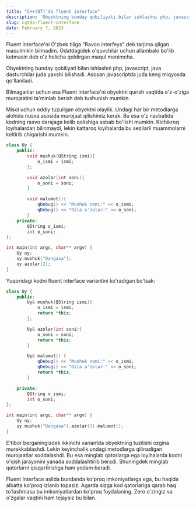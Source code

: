 ```yaml
---
title: "C++(QT)'da fluent interface"
description: 'Obyektning bunday qobiliyati bilan ishlashni php, javascript, java dasturchilar juda yaxshi bilishadi. Asosan javascriptda...'
slug: cqtda-fluent-interface
date: February 7, 2023
---
```


Fluent interface'ni O'zbek tiliga "Ravon interfeys" deb tarjima qilgan maqulmikin bilmadim. Odatdagidek o'quvchilar uchun allambalo bo'lib ketmasin deb o'z holicha qoldirgan maqul menimcha.

Obyektning bunday qobiliyati bilan ishlashni php, javascript, java dasturchilar juda yaxshi bilishadi. Asosan javascriptda juda keng miqyosda qo'llaniladi.

Bilmaganlar uchun esa Fluent interface'ni obyektni qurish vaqtida o'z-o'ziga murojaatini ta'minlab berish deb tushunish mumkin.

Misol uchun oddiy tuzuilgan obyektni olaylik. Undagi har bir metodlarga alohida nusxa asosida murojaat qilishimiz kerak. Bu esa o'z navbatida kodning rasvo darajaga kelib qolishiga sabab bo'lishi mumkin. Kichikroq loyihalardan bilinmaydi, lekin kattaroq loyihalarda bu sezilarli muammolarni keltirib chiqarishi mumkin.

```c++
class Uy {
	public:
	    void mushuk(QString ismi){
	        o_ismi = ismi;
	    };

	    void azolar(int soni){
	        o_soni = soni;
	    }

		void malumot(){
	        qDebug() << "Mushuk nomi:" << o_ismi;
            qDebug() << "Oila a'zolar:" << o_soni;
	    }
	private:
		QString o_ismi;
		int o_soni;
};

int main(int argc, char** argv) {
	Uy uy;
    uy.mushuk("Dangasa");
    uy.azolar(2);
}
```

Yuqoridagi kodni fluent interface variantini ko'radigan bo'lsak:

```c++
class Uy {
    public:
        Uy& mushuk(QString ismi){
            o_ismi = ismi;
            return *this;
        };

        Uy& azolar(int soni){
            o_soni = soni;
            return *this;
        }

        Uy& malumot() {
            qDebug() << "Mushuk nomi:" << o_ismi;
            qDebug() << "Oila a'zolar:" << o_soni;
            return *this;
        }

    private:
        QString o_ismi;
        int o_soni;
};

int main(int argc, char** argv) {
	Uy uy;
    uy.mushuk("Dangasa").azolar(2).malumot();
}
```

E'tibor berganingizdek ikkinchi variantda obyektning tuzilishi ozgina murakkablashdi. Lekin keyinchalik undagi metodlarga qilinadigan murojaatlar soddalashdi. Bu esa minglab qatorlarga ega loyihalarda kodni o'qish jarayonini yanada soddalashtirib beradi. Shuningdek minglab qatorlarni qisqartirishga ham yodam beradi.

Fluent Interface aslida bundanda ko'proq imkoniyatlarga ega, bu haqida albatta ko'proq izlanib topasiz. Agarda sizga kod qatorlariga qarab haq to'lashmasa bu imkoniyatlardan ko'proq foydalaning. Zero o'zingiz va o'zgalar vaqtini ham tejaysiz bu bilan.
